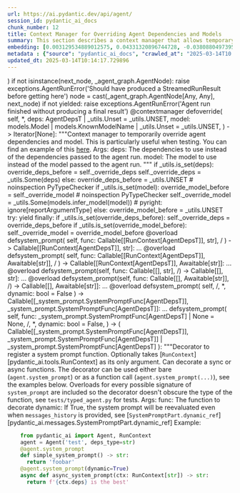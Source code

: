 ```yaml
---
url: https://ai.pydantic.dev/api/agent/
session_id: pydantic_ai_docs
chunk_number: 12
title: Context Manager for Overriding Agent Dependencies and Models
summary: This section describes a context manager that allows temporary overriding of agent dependencies and models, useful for testing purposes. It details the parameters `deps` and `model`, which enable substitution of the defaults during an agent run.
embedding: [0.003129534889012575, 0.04331320896744728, -0.03808804973959923, -0.024569349363446236, -0.06336890906095505, 0.04575902596116066, 0.021467609331011772, 0.04435823857784271, 0.025436503812670708, -0.0033546611666679382, -0.006159013602882624, 0.008721563033759594, 0.011639868840575218, -0.03988906368613243, -0.003640933195129037, -0.005953342653810978, -0.03962224721908569, 0.007098429836332798, 0.012873894535005093, 0.02512521855533123, 0.0102724339812994, 0.030172497034072876, 0.0001874316221801564, 0.03204021230340004, -0.008838295936584473, 0.028215842321515083, -0.05154004693031311, 0.0759982243180275, 0.0018802223494276404, -0.007915555499494076, 0.048827413469552994, -0.006987256463617086, -0.032440435141325, -0.00770988455042243, 0.011795511469244957, 0.011617633514106274, 0.010139025747776031, 0.031395405530929565, -0.01259596087038517, 0.03448602929711342, 0.004138434771448374, -0.03819922357797623, 0.01194003690034151, 0.02285727858543396, -0.011084000580012798, 0.0319957435131073, 0.0059088729321956635, 0.04449164867401123, 0.0264370646327734, -0.0040689511224627495, -0.06403595209121704, 0.00713178189471364, -0.0019747198093682528, 0.024547114968299866, -0.006664853077381849, -0.022512640804052353, -0.01609792746603489, -0.009838857688009739, -0.007815498858690262, -0.029149699956178665, 0.049805741757154465, -0.025725554674863815, -0.037043020129203796, 0.06047840043902397, -0.016264688223600388, 0.008882764726877213, -0.041934654116630554, 0.042779576033353806, -0.041845716536045074, 0.005369681399315596, 0.041779011487960815, 0.016898376867175102, -0.046381596475839615, -0.038310397416353226, -0.04776014760136604, 0.025903431698679924, 0.07888873666524887, 0.0757758766412735, 0.08017835021018982, 0.02172330766916275, -0.002191508188843727, -0.022512640804052353, -0.019699949771165848, 0.0227905735373497, -0.0436689630150795, -0.04144549369812012, -0.06074521690607071, 0.00916069932281971, 0.008154578506946564, -0.014585967175662518, 0.02975003607571125, 0.034775082021951675, -0.02184559963643551, 0.04431376978754997, 0.06279081106185913, 0.018754974007606506, -0.04222370684146881, -0.027882320806384087, 0.007087312638759613, 0.032551608979701996, 0.023591022938489914, -0.03677620366215706, -0.08142349123954773, -0.024858402088284492, 0.03570893779397011, 0.032418202608823776, -0.02191230282187462, 0.0036186983343213797, -0.032551608979701996, -0.016531504690647125, -0.018621565774083138, 0.025658851489424706, -0.005366902332752943, 0.0002553517115302384, -0.07195150852203369, -0.02057822048664093, -0.0003262248355895281, -0.031128589063882828, 0.0008518671966157854, -0.045225393027067184, -0.038354866206645966, -0.007204044610261917, 0.016631560400128365, -0.0050861891359090805, 0.002495845779776573, -0.024235829710960388, -0.05278519168496132, -0.03662056103348732, -0.023390911519527435, -0.03664279729127884, 0.007998935878276825, -0.03339652717113495, -0.004938884172588587, -0.002070606919005513, -0.025925667956471443, -0.015608763322234154, -0.05465290695428848, -0.015175187028944492, -0.009599834680557251, 0.04669288173317909, -0.015030661597847939, 0.007821057923138142, -0.013841104693710804, 0.011617633514106274, 0.008404718711972237, 0.031306467950344086, -0.0454699732363224, 0.013785517774522305, -0.07350793480873108, 0.052029211074113846, 0.01194003690034151, 0.01592005044221878, 0.0031184174586087465, -0.010011176578700542, -0.0024888974148780107, 0.0051556723192334175, -0.012006741017103195, -0.008226841688156128, 0.0437801368534565, -0.053274355828762054, -0.012773838825523853, 0.031350936740636826, -0.00860483106225729, -0.02848265878856182, -0.018043464049696922, -0.034708376973867416, 0.015086248517036438, -0.002040034392848611, -0.01486390084028244, 0.024724993854761124, 0.025436503812670708, -0.001420241896994412, -0.012406965717673302, 0.015675468370318413, 0.03419697657227516, -0.0075486828573048115, -0.07368581742048264, -0.029372047632932663, -0.019733302295207977, 0.004722095560282469, 0.03762112185359001, 0.016364743933081627, -0.021189674735069275, -0.028349250555038452, -0.017810000106692314, -0.008399160578846931, 0.01424132939428091, 0.01314071100205183, 0.010450311936438084, 0.038532745093107224, 0.04251275956630707, 0.055453356355428696, 0.0505172535777092, -0.007509772200137377, -0.016320275142788887, -0.007370804902166128, 0.02171219140291214, -0.012351378798484802, 0.039644479751586914, -0.025881197303533554, -0.03095071017742157, 0.013318588957190514, 0.01434138510376215, -0.005667070858180523, 0.02266828343272209, -0.007076195441186428, -0.004394133575260639, 0.016231335699558258, -0.02861606702208519, 0.012229088693857193, 0.00630909763276577, -0.04727098345756531, 0.03528647869825363, 0.015475355088710785, -0.024347003549337387, -0.0005923464777879417, 0.004674846772104502, -0.010528133250772953, -0.00054266577353701, 0.023324206471443176, 0.01249590516090393, 0.031195292249321938, 0.016676029190421104, -0.061234381049871445, -0.008849413134157658, 0.04584796354174614, -0.07119552791118622, 9.006792970467359e-05, 0.0014077348168939352, 0.07026167213916779, 0.006120102945715189, -0.0250362791121006, -0.030172497034072876, 0.008338014595210552, 0.006826054770499468, -0.017876703292131424, -0.019699949771165848, 0.0013264392036944628, 0.025970136746764183, -0.04473622888326645, -0.0009074539411813021, 0.011517577804625034, 0.03855498135089874, -0.00178294547367841, 0.031239762902259827, 0.06314656883478165, -0.012996185570955276, -0.010778273455798626, -0.0060533988289535046, -0.007020608521997929, 0.0319957435131073, -0.00042419650708325207, -0.03464167192578316, -0.01439697202295065, -0.019933413714170456, 0.003493628231808543, 0.013918926008045673, 0.0044052512384951115, -0.023124095052480698, 0.008615948259830475, 0.011773277074098587, 0.01934419386088848, 0.015208538621664047, 0.014563732780516148, 0.046470534056425095, -0.005069512873888016, 0.023124095052480698, -0.024347003549337387, 0.041845716536045074, -0.01150646060705185, 0.05834386870265007, -0.03288513049483299, 0.009327459149062634, 0.0014438661746680737, -0.023524319753050804, -0.0024902871809899807, 0.017732178792357445, 0.08124561607837677, -0.01723189651966095, -0.008704887703061104, -0.05803258344531059, 0.013552052900195122, 0.02630365639925003, 0.019922297447919846, -0.03312971070408821, 0.024658288806676865, -0.024724993854761124, 0.022501522675156593, -0.0006590505945496261, 0.04106750339269638, -0.02843818999826908, -0.013474231585860252, 0.016687147319316864, -0.01309624221175909, 0.04137878865003586, -0.05816598981618881, -0.016664912924170494, 0.00241941399872303, 0.03301853686571121, -0.029216403141617775, 0.004833269398659468, 0.04117867723107338, -0.005063954275101423, -0.01724301464855671, 0.014830549247562885, -0.00806008093059063, -0.02184559963643551, -0.009266314096748829, 0.030617190524935722, -0.00918293371796608, -0.03235149756073952, 0.04927210882306099, -0.025436503812670708, 0.016965080052614212, 0.010161261074244976, -0.0339079275727272, 0.005775464698672295, -0.0008080925908870995, 0.046470534056425095, 0.01586446352303028, -0.03655385598540306, 0.028882883489131927, -0.004741550888866186, -0.018955087289214134, 0.030083557590842247, -0.013652109540998936, 0.020922858268022537, 0.03239596635103226, 0.005647615529596806, 0.03337429463863373, -0.016253570094704628, -0.008788267150521278, -0.01538641657680273, 0.0779104083776474, 0.03339652717113495, 0.0018649359699338675, 0.006770467851310968, 0.015564294531941414, 0.02743762731552124, 0.017754413187503815, -0.004349664319306612, -0.03172892704606056, -0.023190798237919807, -0.051895804703235626, 0.041601136326789856, 0.016887258738279343, 0.0007420832989737391, 0.013418644666671753, 0.02621471881866455, 0.03966671600937843, 0.010344697162508965, -0.0062868632376194, 0.011650986038148403, 0.0013521480141207576, -0.021022913977503777, 0.012040093541145325, -0.016509268432855606, 0.03628703951835632, -0.07968918979167938, -0.01025019958615303, -0.014908370561897755, 0.005077851004898548, -0.011573164723813534, -0.01716519333422184, -0.03226255998015404, -0.009410839527845383, -0.00026143150171265006, -0.011256320402026176, -0.0007511161384172738, 0.04100079834461212, 0.031106354668736458, 0.04340214654803276, -0.017554299905896187, -0.01202897634357214, -0.005528104025870562, -0.0027098548598587513, -0.031306467950344086, -0.028882883489131927, 0.03341876342892647, 0.02077833190560341, 0.053407762199640274, -0.0054919724352657795, -0.008721563033759594, 0.03908861428499222, 0.017843350768089294, 0.03219585493206978, 0.008048963733017445, -0.02988344430923462, -0.012451435439288616, 0.0170651376247406, 0.09783270955085754, -0.09134016931056976, 0.004788799677044153, 0.01722078025341034, -0.027015168219804764, 0.04237934947013855, -0.012418082915246487, -0.006136778742074966, 0.06425829976797104, 0.017776647582650185, 0.03326312080025673, 0.027837852016091347, -0.023435380309820175, 0.03908861428499222, 0.00978327076882124, -0.004599804989993572, 0.0036381538957357407, 0.002110907342284918, 0.0103836078196764, 0.020033469423651695, 0.07964471727609634, -0.03508636727929115, 0.035019662231206894, 0.015219656750559807, -0.011839981190860271, -0.03288513049483299, 0.015586528927087784, -0.042868513613939285, 0.04111197218298912, 0.0710621178150177, -0.027682209387421608, -0.029038526117801666, 0.021400904282927513, -0.016809437423944473, 0.008810502476990223, 0.039488837122917175, 0.019811123609542847, -0.04315756633877754, 0.005250169895589352, -0.0020303064957261086, 0.026036839932203293, -0.0075486828573048115, 0.04678182303905487, 0.023746665567159653, 0.003624257165938616, -0.01155092939734459, 0.013885573484003544, 0.013440879993140697, 0.040578339248895645, 0.0006340365507639945, 0.011139587499201298, -0.012851660139858723, 0.003429703414440155, 0.048427190631628036, -0.015764405950903893, 0.022457053884863853, -0.0023943998385220766, -0.002098400378599763, 0.025770023465156555, 0.021200792863965034, -0.011356376111507416, 2.6316858566133305e-05, -0.0341302752494812, 0.009655420668423176, -0.010778273455798626, 0.02846042439341545, 0.06843842566013336, 0.01325188484042883, 0.042801808565855026, 0.013563171029090881, 0.05411927402019501, 0.013285236433148384, -0.00745974387973547, 0.018065698444843292, -0.0155198248103261, 0.04106750339269638, -0.02403571642935276, 0.02645930089056492, -0.027081871405243874, 0.0477156788110733, 0.0460258424282074, -0.01439697202295065, 0.01941089890897274, 0.004685964435338974, 0.02732645347714424, -0.04918317124247551, -0.01424132939428091, 0.017787765711545944, 0.034775082021951675, -0.042868513613939285, 0.02975003607571125, -0.00803784653544426, 0.03897744044661522, 0.037065256386995316, -0.018076816573739052, -0.007415274623781443, 0.0004888161201961339, -0.04571455717086792, -0.03799911215901375, 0.04266840219497681, 0.05056172236800194, 0.009288548491895199, 0.013374175876379013, -0.008649300783872604, 0.06336890906095505, 0.0017204104224219918, 0.047359924763441086, 0.04242381826043129, -0.026081310585141182, -0.015630997717380524, -0.00023450666049029678, -0.0015355843352153897, -0.0010151532478630543, 0.019922297447919846, -0.00434132618829608, -0.013729930855333805, 0.008871647529304028, 0.020833918824791908, 0.026992933824658394, -0.018565978854894638, -0.07817722856998444, 0.001434138510376215, -0.021445374935865402, 0.040711745619773865, 0.018032345920801163, 0.002629254013299942, -0.009416397660970688, -0.012340261600911617, -0.002684840699657798, -0.012473669834434986, 0.025747789070010185, -0.026726117357611656, -0.009399722330272198, 0.01207344513386488, -0.017532065510749817, -0.0021678837947547436, -0.010005617514252663, -0.026948463171720505, 0.01199562381953001, 0.003287957049906254, -0.014886136166751385, -0.014663788489997387, 0.013807752169668674, 0.013896691612899303, 0.008193489164113998, -0.0022248602472245693, 0.015075130388140678, 0.02410242147743702, -0.010922799818217754, -0.00977771170437336, -0.018721623346209526, 0.006826054770499468, -0.022245824337005615, 0.005425268318504095, -0.022590462118387222, 0.00743195042014122, 0.03219585493206978, 0.04028928652405739, -1.3451563063426875e-05, -0.03306300938129425, 0.03530871495604515, -0.0068649654276669025, -0.007765471003949642, -0.020177995786070824, 0.026970697566866875, -0.011928919702768326, -0.04017811268568039, -0.0012778007658198476, 0.02881617844104767, -0.044180359691381454, -0.012084562331438065, -0.041823484003543854, 0.012662664987146854, 0.00573655404150486, -0.010394725017249584, 0.011028414592146873, 0.02183448150753975, 0.03986682742834091, -0.039399899542331696, 0.0010651813354343176, 0.017432009801268578, 0.027837852016091347, -0.034864019602537155, -0.022012358531355858, 0.01586446352303028, -0.035975754261016846, 0.032462671399116516, 0.004221814684569836, -0.00909955333918333, -0.015430886298418045, -0.001284054247662425, -0.011662103235721588, 0.024591585621237755, -0.023502083495259285, 0.005819934420287609, 0.030283669009804726, -0.034864019602537155, 0.04691522940993309, -0.0023485408164560795, -0.011256320402026176, -0.01821022480726242, 0.027993494644761086, 0.031328700482845306, 0.018688270822167397, -0.0432242676615715, 0.023613257333636284, 0.0038938529323786497, 0.00798225961625576, -0.013074006885290146, 0.005892197135835886, 0.028349250555038452, -0.002235977677628398, -0.006436947267502546, 0.018087932839989662, 0.010144584812223911, -0.007126223295927048, -0.014285799115896225, 0.03352993726730347, -0.02510298229753971, 0.022056829184293747, 0.0018329735612496734, 0.02650376968085766, -0.01943313330411911, -0.016164630651474, -0.034752845764160156, 0.01605345867574215, -0.014041217043995857, 0.01093391701579094, 0.04140102118253708, -0.01259596087038517, -0.0009915289701893926, 0.013040655292570591, -0.013385293073952198, 0.016776084899902344, 0.010150142945349216, -0.016942845657467842, 0.0030628307722508907, -0.009599834680557251, 0.01812128536403179, 0.05349670350551605, -0.016820555552840233, -0.006225717719644308, 0.017465362325310707, 0.02523639053106308, -0.033752284944057465, 0.005344667471945286, 0.015675468370318413, -0.02874947525560856, -0.0008393601747229695, -0.045069750398397446, 0.034975193440914154, 0.006097868084907532, 0.004371899180114269, -0.009249637834727764, 0.0171207245439291, 0.024969574064016342, 0.012818307615816593, 0.020289169624447823, 0.04664841294288635, -0.0148194320499897, -0.006803819909691811, -0.030683893710374832, -0.004480293486267328, -0.004205138888210058, 0.01597563549876213, 0.020255817100405693, 0.0012270777951925993, 0.00047561427345499396, -0.03179562836885452, 0.012996185570955276, -0.016887258738279343, 0.0034046892542392015, 0.00047491941950283945, -0.00137229822576046, -0.0016717719845473766, 0.02419136092066765, 0.016831671819090843, 0.015119600109755993, -0.013496466912329197, -0.004402471706271172, -0.02075609751045704, 0.028327016159892082, 0.021189674735069275, 0.046381596475839615, 0.0045942459255456924, -0.030239200219511986, 0.022212471812963486, -0.018099050968885422, -0.0339079275727272, 0.01489725336432457, -0.004441382363438606, -0.01607569307088852, 0.003563111647963524, 0.03090624138712883, 0.05451950058341026, -0.009260755032300949, 0.0054808552376925945, 0.024613820016384125, 0.02394677884876728, 0.022490404546260834, -0.005775464698672295, -0.036220334470272064, 0.02184559963643551, 0.0053835781291127205, 0.010617071762681007, 0.007587593514472246, 0.01699843257665634, -0.021289730444550514, -0.0014139882987365127, 0.010617071762681007, -0.005141775589436293, -0.0015328050358220935, -0.017587652429938316, 0.021245261654257774, 0.0037743414286524057, -0.018610449507832527, 0.0022721090354025364, 0.008960586972534657, 0.02988344430923462, -0.02977227233350277, -0.023190798237919807, 0.0006701679667457938, -0.04369119927287102, 0.004088406451046467, -0.032551608979701996, -0.011250761337578297, 0.036042459309101105, 0.0005579521530307829, 0.031684454530477524, -0.004383016377687454, -0.03212914988398552, 0.012940598651766777, -0.008260193280875683, 0.019922297447919846, 0.014597084373235703, -0.02414689026772976, 0.020100174471735954, 0.0182435754686594, -0.007170692551881075, 0.019711066037416458, 0.009260755032300949, -0.025525443255901337, -0.008716004900634289, -0.014930604957044125, -0.017898937687277794, -0.008199048228561878, -0.05607593059539795, -0.012451435439288616, -0.004032819997519255, 0.0013396410504356027, 0.002583394991233945, -0.0013160166563466191, -0.015108482912182808, 0.0014424765249714255, -0.002582005225121975, 0.00658703176304698, 0.01495284028351307, 0.037131957709789276, -0.01478607952594757, 0.02863830141723156, -0.054386090487241745, 0.005825493019074202, 0.013318588957190514, 0.015453120693564415, 0.0005464873975142837, 0.03808804973959923, 0.010594837367534637, 0.008471422828733921, -0.031195292249321938, 0.0051445551216602325, -0.011962272226810455, 0.01722078025341034, -0.0023221371229737997, 0.018699387088418007, -0.02954992465674877, 0.0025959019549191, -0.0096276281401515, -0.0045942459255456924, -0.040822919458150864, 0.01609792746603489, 0.005881079938262701, -0.01421909499913454, -0.03757665306329727, 0.012362496927380562, 0.029927914962172508, -0.030283669009804726, 0.015453120693564415, -0.0021261938381940126, 0.023546554148197174, -0.0008852192549966276, 0.020255817100405693, 0.033863458782434464, -0.030105791985988617, -0.012451435439288616, 0.02401348203420639, -0.01723189651966095, -0.012873894535005093, -0.02516968734562397, -0.03172892704606056, -0.039688948541879654, -0.03980012238025665, -0.023679962381720543, -0.002586174290627241, 0.028082434087991714, 0.024547114968299866, -0.005255728494375944, 0.034908488392829895, -0.05118429288268089, -0.03533094748854637, 0.01147310808300972, -0.01205121073871851, -0.009683214128017426, 0.02981674112379551, 0.007365246303379536, 0.010895006358623505, 0.012095680460333824, 0.01371881365776062, 0.031417638063430786, 0.03537541627883911, -0.04088962450623512, -0.03997800126671791, 0.030483782291412354, -0.029305342584848404, -0.0052751838229596615, 0.007604269310832024, 0.04242381826043129, -0.03286289423704147, -0.0251474529504776, -0.011895568110048771, -0.07026167213916779, 0.029438750818371773, 0.016420330852270126, -0.012662664987146854, -0.004877738654613495, -0.00800449401140213, 0.007748795207589865, -0.01718742772936821, -0.025992371141910553, -0.05914431810379028, -0.03308524191379547, -0.028082434087991714, -0.05145110934972763, 0.06172354519367218, 0.021156322211027145, 0.021534312516450882, 0.01207344513386488, 0.001510570291429758, 0.0272819846868515, 0.01937754638493061, -0.005058395676314831, 0.017565418034791946, 0.02388007380068302, -0.001028355211019516, -0.01022796519100666, 0.0091773746535182, -0.016431447118520737, -0.018877265974879265, 0.013963395729660988, 0.012718251906335354, -0.011028414592146873, 0.023390911519527435, 0.011895568110048771, 0.03986682742834091, -0.016398096457123756, 0.012262440286576748, 0.014085686765611172, 0.05718766525387764, 0.025903431698679924, -0.03326312080025673, 0.0432242676615715, 0.023346440866589546, -0.031106354668736458, -0.0015341946855187416, -0.013607639819383621, 0.0006819801055826247, 0.019900061190128326, -0.006475857924669981, -0.031373169273138046, 0.026792820543050766, -0.0031073002610355616, -0.010839419439435005, -0.03759888932108879, 0.009688773192465305, 0.016676029190421104, -0.0062868632376194, 0.03352993726730347, 0.02988344430923462, 0.07804381847381592, -0.010561485774815083, 0.006564796902239323, 0.017921173945069313, -0.022601578384637833, 0.012696017511188984, -0.03099518083035946, 0.013074006885290146, -0.020867271348834038, 0.02536979876458645, 0.004635936114937067, -0.022657165303826332, 0.02508074790239334, -0.003935542888939381, 0.020355872809886932, 0.033730048686265945, -0.0229017473757267, 0.04444717615842819, -0.013574288226664066, 0.010789391584694386, 0.03771006315946579, 0.026592709124088287, -0.018110167235136032, 0.006759350653737783, -0.029460985213518143, 0.007348570507019758, -0.029060760512948036, -0.013529818505048752, 0.03742101043462753, 0.02986120991408825, 0.02737092226743698, -0.006764909252524376, -0.05589805170893669, 0.027993494644761086, -0.03437485545873642, -0.029438750818371773, 0.04918317124247551, -0.046381596475839615, -0.016920611262321472, 0.02081168442964554, -0.01424132939428091, 0.017576534301042557, -0.006486975587904453, 0.0037548861000686884, -0.023368675261735916, -0.006192365661263466, -0.03284066170454025, -0.0318845696747303, -0.0068649654276669025, -0.002110907342284918, -0.007565358653664589, 0.022490404546260834, 0.007915555499494076, 0.017576534301042557, -0.016920611262321472, 0.023413145914673805, 0.032818425446748734, -0.02637036144733429, -0.0433354414999485, -0.030283669009804726, -0.005639277398586273, -0.012751603499054909, 0.034708376973867416, -0.017398657277226448, -0.04093409329652786, -0.025392035022377968, 0.04020034894347191, -0.016798321157693863, -0.007587593514472246, -0.015375299379229546, -0.027081871405243874, -0.010744921863079071, 0.0019274711376056075, 0.020177995786070824, -0.01199562381953001, 0.014085686765611172, -0.025436503812670708, -0.03328535333275795, -0.02528086118400097, -0.04124537855386734, -0.02625918760895729, 0.058788564056158066, 0.0034324827138334513, 0.014152390882372856, -0.00025952071882784367, -0.02405795268714428, 0.010155702009797096, 0.0068760826252400875, -0.020155761390924454, -0.01600898802280426, -0.014574849978089333, 0.0025000148452818394, 0.02181224711239338, -0.04246828705072403, 0.010416959412395954, 0.035064131021499634, 0.006981697864830494, -0.02416912466287613, 0.027237514033913612, 0.040467165410518646, 0.005088968202471733, 0.022623812779784203, -0.012862777337431908, -0.01842145435512066, 0.045314330607652664, 0.0056114839389920235, 0.04111197218298912, 0.03782123327255249, -0.047582272440195084, 0.012607078067958355, 0.02419136092066765, 0.023124095052480698, -0.03459720313549042, 0.03417474403977394, -0.04824931174516678, 0.02650376968085766, 0.02281280793249607, -0.011184057220816612, 0.026948463171720505, -0.008877206593751907, 0.019210785627365112, -0.0018274149624630809, 0.005316874012351036, -0.011272995732724667, -0.023724431172013283, 0.06545897573232651, 0.011739924550056458, -0.03864391893148422, -0.011650986038148403, 0.012684899382293224, -0.008738239295780659, 0.004894414450973272, 0.019977882504463196, -0.008988379500806332, 0.00910511240363121, -0.0013382514007389545, -0.0026195263490080833, -0.003835486713796854, -0.013785517774522305, 0.008921675384044647, -0.012918364256620407, -0.019966766238212585, 0.006664853077381849, 0.018810560926795006, -0.004908311180770397, 0.01549759041517973, -0.009277431294322014, 0.03328535333275795, 0.028971822932362556, 0.01613127999007702, -0.018955087289214134, -0.01027799304574728, -0.0013875846052542329, 0.02734868787229061, 0.012351378798484802, -0.01842145435512066, -0.016687147319316864, -0.01936642825603485, 0.0004353138501755893, 0.04426930099725723, -0.013896691612899303, 0.013829987496137619, -0.028104668483138084, 0.0007955855689942837, 0.02164548635482788, 0.02396901324391365, -0.011067325249314308, 0.027704443782567978, 0.0015578190796077251, -0.014608201570808887, -0.016509268432855606, 0.01374104805290699, 0.012529256753623486, -0.03090624138712883, -0.010439194738864899, 0.0030572721734642982, -0.001026965444907546, 1.8033128071692772e-05, -0.03192903846502304, -0.019755536690354347, 0.011684337630867958, -0.010528133250772953, -0.012284674681723118, 0.009994500316679478, -0.04391354322433472, -0.014196859672665596, 0.003854942275211215, 0.052029211074113846, 0.0010346086928620934, 0.0096276281401515, -0.015164069831371307, -0.010522575117647648, 0.03217361867427826, 0.02966109849512577, -0.02639259584248066, -0.02972780168056488, -0.021356435492634773, 0.00797670055180788, -0.04364672675728798, -0.03430815041065216, -0.016286922618746758, 0.01594228483736515, -0.03893297165632248, -0.004021702334284782, 0.039399899542331696, -0.037243131548166275, -0.011000621132552624, -0.01037804875522852, 0.004872180055826902, 0.022334761917591095, 0.004755447618663311, -0.019021790474653244, -0.005258508026599884, 0.011884449981153011, 0.025770023465156555, -0.02641483023762703, 0.007454185280948877, 0.024858402088284492, -0.014452558942139149, -0.002247094875201583, -0.021278614178299904, 0.01538641657680273, -0.019077377393841743, 0.02988344430923462, 0.023213032633066177, 0.0030934035312384367, -0.018699387088418007, -0.04435823857784271, 0.008693770505487919, -0.0034991868305951357, -0.048516128212213516, -0.003335205838084221, 0.0014925046125426888, 0.013240767642855644, 0.03679843991994858, 0.03106188401579857, -0.04375790059566498, 0.004466396756470203, -0.028415953740477562, 0.015130717307329178, -0.018054582178592682, 0.00398835027590394, 0.024502646178007126, -0.015597646124660969, 0.002247094875201583, -0.017509831115603447, -0.008449188433587551, 0.006003370508551598, 0.009171816520392895, -0.02276833914220333, 0.027193045243620872, 0.005063954275101423, -0.009460867382586002, 0.023791136220097542, -0.018721623346209526, 0.01716519333422184, -0.06639283150434494, 0.008354690857231617, 0.007809940725564957, -0.012996185570955276, -0.013574288226664066, -0.035064131021499634, 0.014497028663754463, 0.008104550652205944, -0.0052168178372085094, -0.008204606361687183, -0.011128470301628113, -0.01946648582816124, -0.0048694005236029625, 0.018654918298125267, 0.05918878689408302, 0.016164630651474, -0.010050087235867977, 0.016431447118520737, 0.01480831392109394, 0.01723189651966095, -0.011739924550056458, 0.0008643742185086012, -0.01267378218472004, -0.04802696406841278, 0.0010318292770534754, 0.046470534056425095, 0.012217970564961433, 0.00910511240363121, 0.02399124763906002, -0.008237958885729313, -0.0053252121433615685, -0.006553679704666138, 0.009327459149062634, -0.004577570129185915, 0.03517530485987663, 0.05727660283446312, -0.01309624221175909, -0.03982235863804817, 0.0016203542472794652, 0.036220334470272064, 0.010161261074244976, -0.020867271348834038, 0.027237514033913612, -0.010344697162508965, 0.0206004548817873, -0.02648153528571129, -0.01085609570145607, -0.011111794039607048, -0.06425829976797104, 0.011050648987293243, 0.031484343111515045, 0.004035599064081907, 0.0027862866409122944, 0.030016852542757988, -0.0206004548817873, -0.01958877593278885, -0.0015161290066316724, -0.02068939432501793, -0.02385783940553665, 0.01713184081017971, -0.016631560400128365, -0.03639821335673332, 0.012662664987146854, 0.003977233078330755, 0.013318588957190514, -0.02070051059126854, 0.03982235863804817, -0.013885573484003544, -0.005389136727899313, -0.04464729130268097, 0.005547559354454279, 0.01851039193570614, 0.019199669361114502, 0.03355216979980469, -0.009772153571248055, 0.026792820543050766, 0.0005173043464310467, 0.006042281165719032, -0.023146329447627068, 0.02745986171066761, -0.0034380413126200438, -0.013930043205618858, -0.04122314602136612, 0.07079530507326126, -0.031306467950344086, -0.023213032633066177, 0.003446379443630576, 0.017898937687277794, -0.013563171029090881, -0.004855503793805838, -0.007993376813828945, -0.027215279638767242, 0.026614943519234657, 0.014741609804332256, 0.023301972076296806, 0.0007386091165244579, -0.02623695321381092, 0.002098400378599763, -0.005853286478668451, -0.008215723559260368, 0.005177907180041075, 0.007215162273496389, -0.030328139662742615, 0.01020017173141241, 0.0286827702075243, 0.04004470631480217, -0.0005013231420889497, 0.015642115846276283, 0.024902870878577232, 0.04440270736813545, 0.009294107556343079, -0.010572602972388268, -0.016286922618746758, 0.02052263356745243, -0.0024680523201823235, 0.00301836128346622, 0.0028877323493361473, 0.010511456988751888, -0.03099518083035946, 0.029305342584848404, -0.019800005480647087, -0.00660926615819335, -0.027748912572860718, -7.882029603933915e-05, 0.011378610506653786, -0.00598669471219182, -0.013674343936145306, -0.009488660842180252, -0.014363620430231094, -0.014430324546992779, -0.010917240753769875, -0.003035037312656641, -0.02177889458835125, -0.021967889741063118, 0.004958339501172304, -0.020389225333929062, -0.0041189794428646564, 0.025636615231633186, 0.011306348256766796, 0.013340823352336884, 0.038176991045475006, -0.017487596720457077, -0.006392478011548519, 0.016409212723374367, -0.0039994679391384125, 0.02276833914220333, -0.02162325195968151, -0.033796753734350204, -0.024524880573153496, 0.008665977045893669, 0.0155198248103261, -0.009355252608656883, 0.0042940774001181126, -0.027837852016091347, -0.0207116287201643, 0.031684454530477524, -0.00972212478518486, -0.011762159876525402, -0.019055142998695374, 0.011061766184866428, 0.003279619151726365, -0.009455308318138123, -0.009972265921533108, 0.04226817563176155, 0.003918867092579603, -0.0075598000548779964, 0.007398598361760378, -0.04231264442205429, 0.009088436141610146, -0.0415344312787056, -0.0025903433561325073, -0.01702066697180271, -0.015286360867321491, -0.02401348203420639, -0.007937789894640446, -0.020355872809886932, 0.00396333634853363, -0.014752727933228016, 0.005603145807981491, 0.026726117357611656, 0.0364871509373188, -0.01613127999007702, 0.015819992870092392, -2.1062172891106457e-05, 0.017665473744273186, -0.03195127099752426, 0.015775524079799652, 0.000755980028770864, 0.023791136220097542, -0.0028793944511562586, 0.017843350768089294, -0.009616510011255741, 0.008949468843638897, -0.010678217746317387, 0.0036381538957357407, -0.034908488392829895, 0.0017092929920181632, -0.018532628193497658, 0.02053375169634819, -0.013885573484003544, -0.023368675261735916, 0.005781023763120174, -0.003713195910677314, -0.024435941129922867, -0.012951715849339962, -0.02505851350724697, -0.010694894008338451, -0.019266372546553612, 0.008627066388726234, 0.025503206998109818, -0.025770023465156555, -0.00401892326772213, 0.001525856670923531, 0.041912421584129333, -0.015130717307329178, -0.01952207274734974, 0.006570355501025915, -0.023568788543343544, 0.0037826793268322945, -0.007215162273496389, -0.012384731322526932, -0.00916069932281971, 0.045069750398397446, -0.02961662784218788, 0.005636497866362333, 0.01022796519100666, 0.011150704696774483, -0.056831907480955124, 0.017376422882080078, 0.024769462645053864, 0.039688948541879654, 0.032707251608371735, -0.02167883887887001, -0.037198662757873535, 0.004455279093235731, -0.011495343409478664, 0.024813931435346603, -0.02983897551894188, -0.005553117953240871, -0.0390663780272007, 0.058877501636743546, -0.0052751838229596615, -0.0023137989919632673, 0.015697702765464783, 0.0500725582242012, 0.024324769154191017, 0.019866710528731346, 0.006120102945715189, -0.02737092226743698, -0.0077321189455688, -0.04940551519393921, 0.006086750887334347, -0.003096182830631733, -0.0003731261531356722, -0.010583720169961452, 0.04651500657200813, -0.01607569307088852, -0.028349250555038452, -0.022501522675156593, 0.002265160670503974, 0.023457614704966545, -0.0017176310066133738, -0.005516986362636089, 0.01197338942438364, 0.001222908846102655, -0.002128973137587309, -0.008482540026307106, -0.012784956023097038, 0.01139528676867485, -0.054475028067827225, -0.0018746636342257261, -0.0031934597063809633, 0.004713757894933224, 0.03226255998015404, -0.012240205891430378, -0.0004568537406157702, 0.022646049037575722, 0.027860086411237717, -0.01832139864563942, 0.008960586972534657, -0.01199562381953001, -0.016475917771458626, -0.020000118762254715, -0.031173057854175568, 0.034819550812244415, 0.030506016686558723, -0.023591022938489914, 0.011406403966248035, -0.012973951175808907, 0.01201785821467638, 0.012395848520100117, -0.035931285470724106, -0.0049666776321828365, 0.009616510011255741, 0.03875509276986122, 0.02530309557914734, -0.032573845237493515, -0.02180112898349762, -0.018732739612460136, 0.00798225961625576, 0.016509268432855606, 0.03559776395559311, -0.0010082049993798137, -0.02056710235774517, 0.018043464049696922, -0.02761550433933735, -0.0008212944376282394, -0.06305762380361557, 0.019844474270939827, -0.016931729391217232, 0.0030934035312384367, -0.033707816153764725, -0.027926791459321976, -0.029327576979994774, -0.02050039917230606, 0.011984506621956825, 0.03161775320768356, 0.012318027205765247, 0.008982821367681026, -0.012462552636861801, 0.010194612666964531, 0.004983353428542614, -0.040556102991104126, 0.015608763322234154, -0.0006969190435484052, -0.017454244196414948, -5.259029057924636e-05, -0.00481381407007575, 0.016309157013893127, 0.04471399262547493, 0.008816060610115528, -0.007115106098353863, -0.011906685307621956, 0.02299068681895733, 0.026103544980287552, 0.023324206471443176, 0.02185671590268612, -0.020066821947693825, 0.04722651466727257, -0.015708819031715393, -0.00396333634853363, -0.011072883382439613, 0.011862215586006641, -0.031195292249321938, 0.013318588957190514, 0.00920516811311245, 0.010022293776273727, 0.03919978812336922, 0.0002734173904173076, 0.024280298501253128, 0.004424706567078829, 0.0062813046388328075, 0.04011141136288643, 0.01377440057694912, -0.02523639053106308, -0.017387541010975838, -0.014797196723520756, 0.03977788984775543, 0.006742674391716719, 0.015530942007899284, -0.005594808142632246, -0.021945655345916748, -0.0010992282768711448, -0.034775082021951675, -0.031484343111515045, 0.004855503793805838, 0.018866147845983505, -0.0230129212141037, -0.0006510599632747471, -0.021067384630441666, 0.014007864519953728, -1.8619395632413216e-05, -0.026948463171720505, 0.011962272226810455, -0.0003793796640820801, -0.035153068602085114, -0.00770988455042243, -0.004747109953314066, -0.005380799062550068, 0.032329261302948, 0.012740486301481724, -0.010394725017249584, 0.003426924115046859, 0.0069372281432151794, -0.01722078025341034, -0.005892197135835886, 0.018677152693271637, -0.04451388120651245, -0.05923325568437576, -0.022434817627072334, -0.029283108189702034, 0.02957215905189514, 0.014574849978089333, -0.02392454445362091, 0.012862777337431908, -0.012851660139858723, 0.02181224711239338, -0.0035130835603922606, -0.04148996248841286, 0.0031517695169895887, -0.014130155555903912, -0.008665977045893669, -0.046337127685546875]
metadata : {"source": "pydantic_ai_docs", "crawled_at": "2025-03-14T10:14:17.728354", "url_path": "/api/agent/", "chunk_size": 3760}
updated_dt: 2025-03-14T10:14:17.729896
---
```

)
        if not isinstance(next_node, _agent_graph.AgentNode):
          raise exceptions.AgentRunError('Should have produced a StreamedRunResult before getting here')
        node = cast(_agent_graph.AgentNode[Any, Any], next_node)
    if not yielded:
      raise exceptions.AgentRunError('Agent run finished without producing a final result')
  @contextmanager
  defoverride(
    self,
    *,
    deps: AgentDepsT | _utils.Unset = _utils.UNSET,
    model: models.Model | models.KnownModelName | _utils.Unset = _utils.UNSET,
  ) -> Iterator[None]:
"""Context manager to temporarily override agent dependencies and model.
    This is particularly useful when testing.
    You can find an example of this [here](../testing-evals.md#overriding-model-via-pytest-fixtures).
    Args:
      deps: The dependencies to use instead of the dependencies passed to the agent run.
      model: The model to use instead of the model passed to the agent run.
    """
    if _utils.is_set(deps):
      override_deps_before = self._override_deps
      self._override_deps = _utils.Some(deps)
    else:
      override_deps_before = _utils.UNSET
    # noinspection PyTypeChecker
    if _utils.is_set(model):
      override_model_before = self._override_model
      # noinspection PyTypeChecker
      self._override_model = _utils.Some(models.infer_model(model)) # pyright: ignore[reportArgumentType]
    else:
      override_model_before = _utils.UNSET
    try:
      yield
    finally:
      if _utils.is_set(override_deps_before):
        self._override_deps = override_deps_before
      if _utils.is_set(override_model_before):
        self._override_model = override_model_before
  @overload
  defsystem_prompt(
    self, func: Callable[[RunContext[AgentDepsT]], str], /
  ) -> Callable[[RunContext[AgentDepsT]], str]: ...
  @overload
  defsystem_prompt(
    self, func: Callable[[RunContext[AgentDepsT]], Awaitable[str]], /
  ) -> Callable[[RunContext[AgentDepsT]], Awaitable[str]]: ...
  @overload
  defsystem_prompt(self, func: Callable[[], str], /) -> Callable[[], str]: ...
  @overload
  defsystem_prompt(self, func: Callable[[], Awaitable[str]], /) -> Callable[[], Awaitable[str]]: ...
  @overload
  defsystem_prompt(
    self, /, *, dynamic: bool = False
  ) -> Callable[[_system_prompt.SystemPromptFunc[AgentDepsT]], _system_prompt.SystemPromptFunc[AgentDepsT]]: ...
  defsystem_prompt(
    self,
    func: _system_prompt.SystemPromptFunc[AgentDepsT] | None = None,
    /,
    *,
    dynamic: bool = False,
  ) -> (
    Callable[[_system_prompt.SystemPromptFunc[AgentDepsT]], _system_prompt.SystemPromptFunc[AgentDepsT]]
    | _system_prompt.SystemPromptFunc[AgentDepsT]
  ):
"""Decorator to register a system prompt function.
    Optionally takes [`RunContext`][pydantic_ai.tools.RunContext] as its only argument.
    Can decorate a sync or async functions.
    The decorator can be used either bare (`agent.system_prompt`) or as a function call
    (`agent.system_prompt(...)`), see the examples below.
    Overloads for every possible signature of `system_prompt` are included so the decorator doesn't obscure
    the type of the function, see `tests/typed_agent.py` for tests.
    Args:
      func: The function to decorate
      dynamic: If True, the system prompt will be reevaluated even when `messages_history` is provided,
        see [`SystemPromptPart.dynamic_ref`][pydantic_ai.messages.SystemPromptPart.dynamic_ref]
    Example:
```python
    from pydantic_ai import Agent, RunContext
    agent = Agent('test', deps_type=str)
    @agent.system_prompt
    def simple_system_prompt() -> str:
      return 'foobar'
    @agent.system_prompt(dynamic=True)
    async def async_system_prompt(ctx: RunContext[str]) -> str:
      return f'{ctx.deps} is the best'